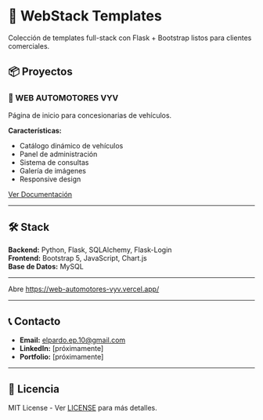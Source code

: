 # 🚀 WebStack Templates

Colección de templates full-stack con Flask + Bootstrap listos para clientes comerciales.

## 📦 Proyectos

### 🚗 WEB AUTOMOTORES VYV
Página de inicio para concesionarias de vehículos.

**Características:**
- Catálogo dinámico de vehículos
- Panel de administración
- Sistema de consultas
- Galería de imágenes
- Responsive design

[Ver Documentación](./automotora-flask/README.md)

---

## 🛠️ Stack

**Backend:** Python, Flask, SQLAlchemy, Flask-Login  
**Frontend:** Bootstrap 5, JavaScript, Chart.js  
**Base de Datos:** MySQL

---

Abre https://web-automotores-vyv.vercel.app/

---

## 📞 Contacto

- **Email:** elpardo.ep.10@gmail.com
- **LinkedIn:** [próximamente]
- **Portfolio:** [próximamente]

---

## 📄 Licencia

MIT License - Ver [LICENSE](LICENSE) para más detalles.
